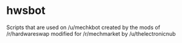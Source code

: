 hwsbot
======

Scripts that are used on /u/mechkbot created by the mods of /r/hardwareswap modified for /r/mechmarket by /u/thelectronicnub
